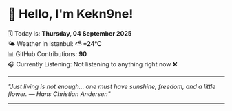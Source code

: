 # 👋 Hello, I'm Kekn9ne!

🗓️ Today is: **Thursday, 04 September 2025**  
🌤️ Weather in Istanbul: **⛅️  +24°C**  
📊 GitHub Contributions: **90**  
🎧 Currently Listening: Not listening to anything right now ❌

---

_"Just living is not enough... one must have sunshine, freedom, and a little flower.  — *Hans Christian Andersen*"_

---
